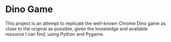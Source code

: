 # Dino Game
This project is an attempt to replicate the well-known Chrome Dino game as close to the original as possible,
given the knowledge and available resource I can find, using Python and Pygame.
